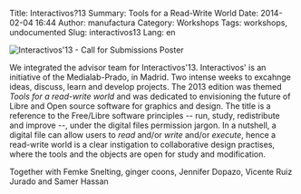 Title: Interactivos?13
Summary: Tools for a Read-Write World
Date: 2014-02-04 16:44
Author: manufactura
Category: Workshops
Tags: workshops, undocumented
Slug: interactivos13
Lang: en

![Interactivos'13 - Call for Submissions Poster]({filename}/media/workshops_interactivos13-cfs-poster.jpg "Interactivos'13 - Call for Submissions Poster")

We integrated the advisor team for Interactivos'13.
Interactivos' is an initiative of the Medialab-Prado, in Madrid. Two intense weeks to excahnge ideas, discuss, learn and develop projects.
The 2013 edition was themed *Tools for a read-write world* and was dedicated to envisioning the future of Libre and Open source software for graphics and design. The title is a reference to the Free/Libre software principles -- run, study, redistribute and improve --,  under the digital files permission jargon. In a nutshell, a digital file can allow users to *read* and/or *write* and/or *execute*, hence a read-write world is a clear instigation to collaborative design practises, where the tools and the objects are open for study and modification.

Together with Femke Snelting, ginger coons, Jennifer Dopazo, Vicente Ruiz Jurado and Samer Hassan
